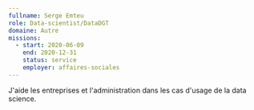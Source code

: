 ```yaml
---
fullname: Serge Emteu
role: Data-scientist/DataDGT
domaine: Autre
missions:
  - start: 2020-06-09
    end: 2020-12-31
    status: service
    employer: affaires-sociales
---
```

J'aide les entreprises et l'administration dans les cas d'usage de la data science.